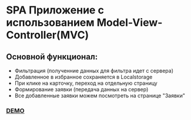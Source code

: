 # SPA Приложение с использованием Model-View-Controller(MVC)
## Основной функционал:
- Фильтрация (полученние данных для фильтра идет с сервера)
- Добавленное в избранное сохраняется в Localstorage
- При клике на карточку, переход на отдельную страницу
- Формирование заявки (передача данных на сервер)
- Все добавленные заявки можем посмотреть на странице "Заявки"

[<h3> DEMO </h3>](http://cw40939.tmweb.ru/)
